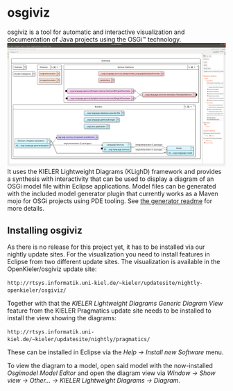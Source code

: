 # osgiviz

osgiviz is a tool for automatic and interactive visualization and documentation of Java projects using the OSGi&trade; technology.
![An example visualization of bundle and service dependencies in a project.](./doc/osgiviz_example.png)
It uses the KIELER Lightweight Diagrams (KLighD) framework
and provides a synthesis with interactivity
that can be used to display a diagram of an OSGi model file within Eclipse applications. 
Model files can be generated with the included model generator plugin
that currently works as a Maven mojo for OSGi projects using PDE tooling. See [the generator readme](./plugins/de.scheidtbachmann.osgimodel.model.generate/readme.md) for more details.

## Installing osgiviz
As there is no release for this project yet,
it has to be installed via our nightly update sites.
For the visualization you need to install features in Eclipse from two different update sites.
The visualization is available in the OpenKieler/osgiviz update site:

`http://rtsys.informatik.uni-kiel.de/~kieler/updatesite/nightly-openkieler/osgiviz/`

Together with that the *KIELER Lightweight Diagrams Generic Diagram View* feature from the KIELER Pragmatics update site needs to be installed to install the view showing the diagrams:

`http://rtsys.informatik.uni-kiel.de/~kieler/updatesite/nightly/pragmatics/`

These can be installed in Eclipse via the *Help -> Install new Software* menu.

To view the diagram to a model,
open said model with the now-installed *Osgimodel Model Editor*
and open the diagram view via *Window -> Show view -> Other... -> KIELER Lightweight Diagrams -> Diagram*.